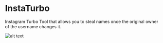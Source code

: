 # InstaTurbo
Instagram Turbo Tool that allows you to steal names once the original owner of the username changes it.

![alt text](https://i.imgur.com/LrfQPhS.png)

